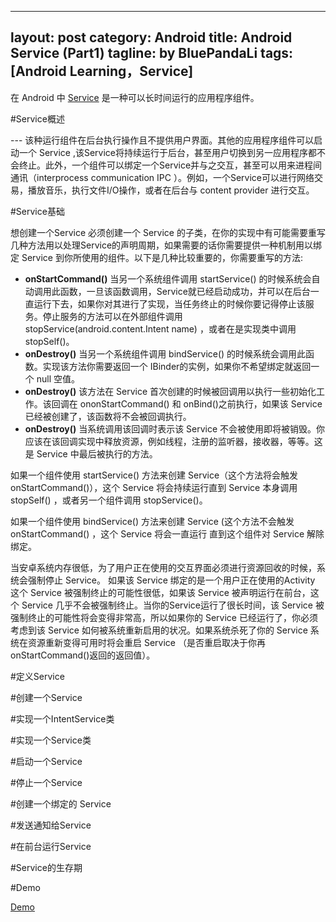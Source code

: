  ---
layout: post
category: Android
title: Android Service (Part1)
tagline: by BluePandaLi
tags: [Android Learning，Service]
---

在 Android 中 [Service](http://developer.android.com/guide/components/services.html) 是一种可以长时间运行的应用程序组件。


<!--more-->

#Service概述

--- 该种运行组件在后台执行操作且不提供用户界面。其他的应用程序组件可以启动一个 Service ,该Service将持续运行于后台，甚至用户切换到另一应用程序都不会终止。此外，一个组件可以绑定一个Service并与之交互，甚至可以用来进程间通讯（interprocess communication IPC ）。例如，一个Service可以进行网络交易，播放音乐，执行文件I/O操作，或者在后台与 content provider 进行交互。


#Service基础

想创建一个Service 必须创建一个 Service 的子类，在你的实现中有可能需要重写几种方法用以处理Service的声明周期，如果需要的话你需要提供一种机制用以绑定 Service 到你所使用的组件。以下是几种比较重要的，你需要重写的方法:

* **onStartCommand()** 当另一个系统组件调用 startService() 的时候系统会自动调用此函数，一旦该函数调用，Service就已经启动成功，并可以在后台一直运行下去，如果你对其进行了实现，当任务终止的时候你要记得停止该服务。停止服务的方法可以在外部组件调用 stopService(android.content.Intent name) ，或者在是实现类中调用 stopSelf()。
* **onDestroy()** 当另一个系统组件调用 bindService() 的时候系统会调用此函数。实现该方法你需要返回一个 IBinder的实例，如果你不希望绑定就返回一个 null 空值。
* **onDestroy()** 该方法在 Service 首次创建的时候被回调用以执行一些初始化工作。该回调在 ononStartCommand() 和 onBind()之前执行，如果该 Service 已经被创建了，该函数将不会被回调执行。
* **onDestroy()** 当系统调用该回调时表示该 Service 不会被使用即将被销毁。你应该在该回调实现中释放资源，例如线程，注册的监听器，接收器，等等。这是 Service 中最后被执行的方法。

如果一个组件使用 startService() 方法来创建 Service（这个方法将会触发 onStartCommand()），这个 Service 将会持续运行直到 Service 本身调用 stopSelf() ，或者另一个组件调用 stopService()。

如果一个组件使用 bindService() 方法来创建 Service (这个方法不会触发 onStartCommand() ，这个 Service 将会一直运行 直到这个组件对 Service 解除绑定。

当安卓系统内存很低，为了用户正在使用的交互界面必须进行资源回收的时候，系统会强制停止 Service。 如果该 Service 绑定的是一个用户正在使用的Activity 这个 Service 被强制终止的可能性很低，如果该 Service 被声明运行在前台，这个 Service 几乎不会被强制终止。当你的Service运行了很长时间，该 Service 被强制终止的可能性将会变得非常高，所以如果你的 Service 已经运行了，你必须考虑到该 Service 如何被系统重新启用的状况。如果系统杀死了你的 Service 系统在资源重新变得可用时将会重启 Service （是否重启取决于你再 onStartCommand()返回的返回值）。


#定义Service

#创建一个Service

#实现一个IntentService类

#实现一个Service类

#启动一个Service

#停止一个Service

#创建一个绑定的 Service

#发送通知给Service

#在前台运行Service

#Service的生存期

#Demo

[Demo](https://github.com/BluePandaLi/KeepLearning/tree/master/Android/ServiceDemo)






